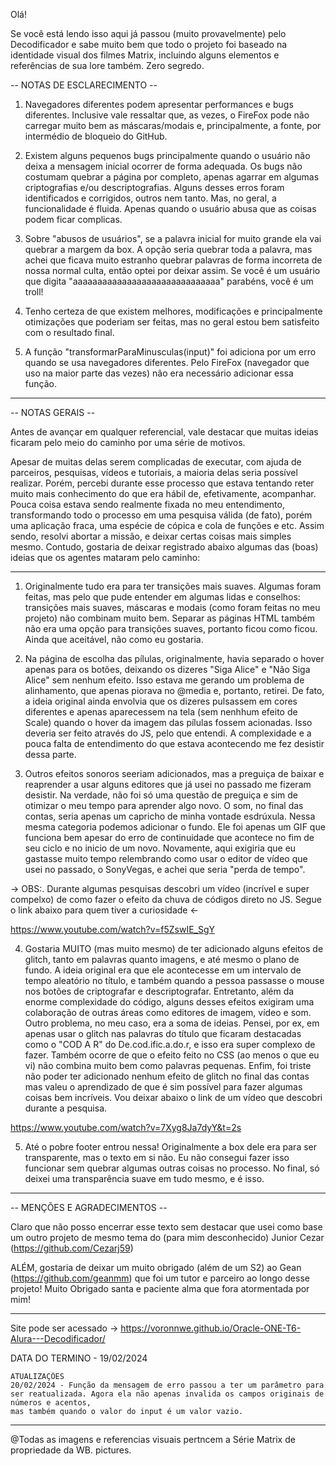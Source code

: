
Olá!

Se você está lendo isso aqui já passou (muito provavelmente) pelo Decodificador e sabe muito bem que todo o projeto foi baseado na identidade visual dos filmes Matrix, incluindo alguns elementos e referências de sua lore também.
Zero segredo.


-- NOTAS DE ESCLARECIMENTO --

1. Navegadores diferentes podem apresentar performances e bugs diferentes. Inclusive vale ressaltar que, as vezes, o FireFox pode não carregar muito bem as máscaras/modais e, principalmente, a fonte, por intermédio de bloqueio do GitHub.

2. Existem alguns pequenos bugs principalmente quando o usuário não deixa a mensagem inicial ocorrer de forma adequada. Os bugs não costumam quebrar a página por completo, apenas agarrar em algumas criptografias e/ou descriptografias. Alguns desses erros foram identificados e corrigidos, outros nem tanto. Mas, no geral, a funcionalidade é fluida. Apenas quando o usuário abusa que as coisas podem ficar complicas.

3. Sobre "abusos de usuários", se a palavra inicial  for muito grande ela vai quebrar a margem da box. A opção seria quebrar toda a palavra, mas achei que ficava muito estranho quebrar palavras de forma incorreta de nossa normal culta, então optei por deixar assim. Se você é um usuário que digita "aaaaaaaaaaaaaaaaaaaaaaaaaaaaaa" parabéns, você é um troll!

4. Tenho certeza de que existem melhores, modificações e principalmente otimizações que poderiam ser feitas, mas no geral estou bem satisfeito com o resultado final.

5. A função "transformarParaMinusculas(input)" foi adiciona por um erro quando se usa navegadores diferentes. Pelo FireFox (navegador que uso na maior parte das vezes) não era necessário adicionar essa função.

------------------------------------------------------------------------------------------------


-- NOTAS GERAIS --

Antes de avançar em qualquer referencial, vale destacar que muitas ideias ficaram pelo meio do caminho por uma série de motivos.

Apesar de muitas delas serem complicadas de executar, com ajuda de parceiros, pesquisas, vídeos e tutoriais, a maioria delas seria possível realizar. 
Porém, percebi durante esse processo que estava tentando reter muito mais conhecimento do que era hábil de, efetivamente, acompanhar. Pouca coisa estava sendo realmente fixada no meu entendimento, transformando todo o processo em uma pesquisa válida (de fato), porém uma aplicação fraca, uma espécie de cópica e cola de funções e etc.
Assim sendo, resolvi abortar a missão, e deixar certas coisas mais simples mesmo.
Contudo, gostaria de deixar registrado abaixo algumas das (boas) ideias que os agentes mataram pelo caminho: 

---

1. Originalmente tudo era para ter transições mais suaves. Algumas foram feitas, mas pelo que pude entender em algumas lidas e conselhos: transições mais suaves, máscaras e modais (como foram feitas no meu projeto) não combinam muito bem. Separar as páginas HTML também não era uma opção para transições suaves, portanto ficou como ficou. Ainda que aceitável, não como eu gostaria.

2. Na página de escolha das pílulas, originalmente, havia separado o hover apenas para os botões, deixando os dizeres "Siga Alice" e "Não Siga Alice" sem nenhum efeito. Isso estava me gerando um problema de alinhamento, que apenas piorava no @media e, portanto, retirei. De fato, a ideia original ainda envolvia que os dizeres pulsassem em cores diferentes e apenas aparecessem na tela (sem nenhhum efeito de Scale) quando o hover da imagem das pílulas fossem acionadas. Isso deveria ser feito através do JS, pelo que entendi. A complexidade e a pouca falta de entendimento do que estava acontecendo me fez desistir dessa parte.

3. Outros efeitos sonoros seeriam adicionados, mas a preguiça de baixar e reaprender a usar alguns editores que já usei no passado me fizeram desistir. Na verdade, não foi só uma questão de preguiça e sim de otimizar o meu tempo para aprender algo novo. O som, no final das contas, seria apenas um capricho de minha vontade esdrúxula. Nessa mesma categoria podemos adicionar o fundo. Ele foi apenas um GIF que funciona bem apesar do erro de continuidade que acontece no fim de seu ciclo e no inicio de um novo. Novamente, aqui exigiria que eu gastasse muito tempo relembrando como usar o editor de vídeo que usei no passado, o SonyVegas, e achei que seria "perda de tempo".

-> OBS:. Durante algumas pesquisas descobri um vídeo (incrível e super compelxo) de como fazer o efeito da chuva de códigos direto no JS. Segue o link abaixo para quem tiver a curiosidade <-

https://www.youtube.com/watch?v=f5ZswIE_SgY


4. Gostaria MUITO (mas muito mesmo) de ter adicionado alguns efeitos de glitch, tanto em palavras quanto imagens, e até mesmo o plano de fundo. A ideia original era que ele acontecesse em um intervalo de tempo aleatório no título, e também quando a pessoa passasse o mouse nos botões de criptografar e descriptografar. Entretanto, além da enorme complexidade do código, alguns desses efeitos exigiram uma colaboração de outras áreas como editores de imagem, vídeo e som. Outro problema, no meu caso, era a soma de ideias. Pensei, por ex, em apenas usar o glitch nas palavras do título que ficaram destacadas como o "COD A R" do De.cod.ific.a.do.r, e isso era super complexo de fazer. Também ocorre de que o efeito feito no CSS (ao menos o que eu vi) não combina muito bem como palavras pequenas. Enfim, foi triste não poder ter adicionado nenhum efeito de glitch no final das contas mas valeu o aprendizado de que é sim possível para fazer algumas coisas bem incríveis. Vou deixar abaixo o link de um vídeo que descobri durante a pesquisa.

https://www.youtube.com/watch?v=7Xyg8Ja7dyY&t=2s


5. Até o pobre footer entrou nessa! Originalmente a box dele era para ser transparente, mas o texto em si não. Eu não consegui fazer isso funcionar sem quebrar algumas outras coisas no processo. No final, só deixei uma transparência suave em tudo mesmo, e é isso.

------------------------------------------------------------------------------------------------


-- MENÇÕES E AGRADECIMENTOS --

Claro que não posso encerrar esse texto sem destacar que usei como base um outro projeto de mesmo tema do (para mim desconhecido) Junior Cezar (https://github.com/Cezarj59)

ALÉM, gostaria de deixar um muito obrigado (além de um S2) ao Gean (https://github.com/geanmm) que foi um tutor e parceiro ao longo desse projeto!
Muito Obrigado santa e paciente alma que fora atormentada por mim!

------------------------------------------------------------------------------------------------
Site pode ser acessado -> https://voronnwe.github.io/Oracle-ONE-T6-Alura---Decodificador/

DATA DO TERMINO - 19/02/2024


    ATUALIZAÇÔES 
    20/02/2024 - Função da mensagem de erro passou a ter um parâmetro para ser reatualizada. Agora ela não apenas invalida os campos originais de números e acentos,
    mas também quando o valor do input é um valor vazio.


------------------------------------------------------------------------------------------------

@Todas as imagens e referencias visuais pertncem a Série Matrix de propriedade da WB. pictures.
